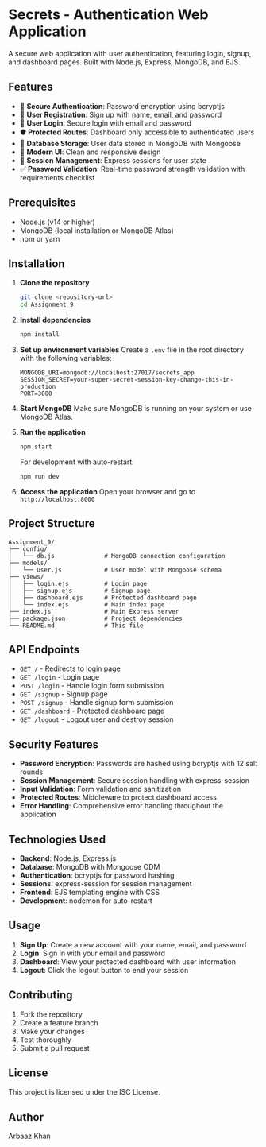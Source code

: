# Secrets - Authentication Web Application

A secure web application with user authentication, featuring login, signup, and dashboard pages. Built with Node.js, Express, MongoDB, and EJS.

## Features

- 🔐 **Secure Authentication**: Password encryption using bcryptjs
- 👤 **User Registration**: Sign up with name, email, and password
- 🔑 **User Login**: Secure login with email and password
- 🛡️ **Protected Routes**: Dashboard only accessible to authenticated users
- 💾 **Database Storage**: User data stored in MongoDB with Mongoose
- 🎨 **Modern UI**: Clean and responsive design
- 🔄 **Session Management**: Express sessions for user state
- ✅ **Password Validation**: Real-time password strength validation with requirements checklist

## Prerequisites

- Node.js (v14 or higher)
- MongoDB (local installation or MongoDB Atlas)
- npm or yarn

## Installation

1. **Clone the repository**
   ```bash
   git clone <repository-url>
   cd Assignment_9
   ```

2. **Install dependencies**
   ```bash
   npm install
   ```

3. **Set up environment variables**
   Create a `.env` file in the root directory with the following variables:
   ```env
   MONGODB_URI=mongodb://localhost:27017/secrets_app
   SESSION_SECRET=your-super-secret-session-key-change-this-in-production
   PORT=3000
   ```

4. **Start MongoDB**
   Make sure MongoDB is running on your system or use MongoDB Atlas.

5. **Run the application**
   ```bash
   npm start
   ```
   
   For development with auto-restart:
   ```bash
   npm run dev
   ```

6. **Access the application**
   Open your browser and go to `http://localhost:8000`

## Project Structure

```
Assignment_9/
├── config/
│   └── db.js              # MongoDB connection configuration
├── models/
│   └── User.js            # User model with Mongoose schema
├── views/
│   ├── login.ejs          # Login page
│   ├── signup.ejs         # Signup page
│   ├── dashboard.ejs      # Protected dashboard page
│   └── index.ejs          # Main index page
├── index.js               # Main Express server
├── package.json           # Project dependencies
└── README.md              # This file
```

## API Endpoints

- `GET /` - Redirects to login page
- `GET /login` - Login page
- `POST /login` - Handle login form submission
- `GET /signup` - Signup page
- `POST /signup` - Handle signup form submission
- `GET /dashboard` - Protected dashboard page
- `GET /logout` - Logout user and destroy session

## Security Features

- **Password Encryption**: Passwords are hashed using bcryptjs with 12 salt rounds
- **Session Management**: Secure session handling with express-session
- **Input Validation**: Form validation and sanitization
- **Protected Routes**: Middleware to protect dashboard access
- **Error Handling**: Comprehensive error handling throughout the application

## Technologies Used

- **Backend**: Node.js, Express.js
- **Database**: MongoDB with Mongoose ODM
- **Authentication**: bcryptjs for password hashing
- **Sessions**: express-session for session management
- **Frontend**: EJS templating engine with CSS
- **Development**: nodemon for auto-restart

## Usage

1. **Sign Up**: Create a new account with your name, email, and password
2. **Login**: Sign in with your email and password
3. **Dashboard**: View your protected dashboard with user information
4. **Logout**: Click the logout button to end your session

## Contributing

1. Fork the repository
2. Create a feature branch
3. Make your changes
4. Test thoroughly
5. Submit a pull request

## License

This project is licensed under the ISC License.

## Author

Arbaaz Khan 
